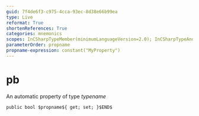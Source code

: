 ```yaml
---
guid: 7f4de6f3-c975-4cca-93ec-8d38e66b99ea
type: Live
reformat: True
shortenReferences: True
categories: mnemonics
scopes: InCSharpTypeMember(minimumLanguageVersion=2.0); InCSharpTypeAndNamespace(minimumLanguageVersion=2.0)
parameterOrder: propname
propname-expression: constant("MyProperty")
---
```


# pb

An automatic property of type $typename$

```
public bool $propname${ get; set; }$END$
```
